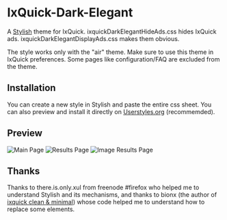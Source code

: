 IxQuick-Dark-Elegant
====================

A [Stylish](https://addons.mozilla.org/firefox/addon/stylish/) theme for IxQuick.
ixquickDarkElegantHideAds.css hides IxQuick ads.
ixquickDarkElegantDisplayAds.css makes them obvious.

The style works only with the "air" theme. Make sure to use this theme in IxQuick preferences.
Some pages like configuration/FAQ are excluded from the theme.

Installation
------------

You can create a new style in Stylish and paste the entire css sheet. You can also preview and install it directly on [Userstyles.org](http://userstyles.org/styles/99684/ixquick-dark-elegant) (recommemded).

Preview
-------
![Main Page](http://i.imgur.com/JZWhx9a.png)
![Results Page](http://i.imgur.com/3yL4YaV.png)
![Image Results Page](http://i.imgur.com/FP7EuUY.png)

Thanks
------

Thanks to there.is.only.xul from freenode #firefox who helped me to understand Stylish and its mechanisms, and thanks to bionx (the author of [ixquick clean & minimal](http://userstyles.org/styles/85730/ixquick-clean-minimal)) whose code helped me to understand how to replace some elements.